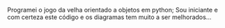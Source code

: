 Programei o jogo da velha orientado a objetos em python;
Sou iniciante e com certeza este código e os diagramas tem muito a ser melhorados...
